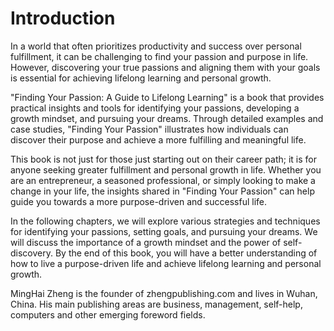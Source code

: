 # Introduction

In a world that often prioritizes productivity and success over personal fulfillment, it can be challenging to find your passion and purpose in life. However, discovering your true passions and aligning them with your goals is essential for achieving lifelong learning and personal growth.

"Finding Your Passion: A Guide to Lifelong Learning" is a book that provides practical insights and tools for identifying your passions, developing a growth mindset, and pursuing your dreams. Through detailed examples and case studies, "Finding Your Passion" illustrates how individuals can discover their purpose and achieve a more fulfilling and meaningful life.

This book is not just for those just starting out on their career path; it is for anyone seeking greater fulfillment and personal growth in life. Whether you are an entrepreneur, a seasoned professional, or simply looking to make a change in your life, the insights shared in "Finding Your Passion" can help guide you towards a more purpose-driven and successful life.

In the following chapters, we will explore various strategies and techniques for identifying your passions, setting goals, and pursuing your dreams. We will discuss the importance of a growth mindset and the power of self-discovery. By the end of this book, you will have a better understanding of how to live a purpose-driven life and achieve lifelong learning and personal growth.

MingHai Zheng is the founder of zhengpublishing.com and lives in Wuhan, China. His main publishing areas are business, management, self-help, computers and other emerging foreword fields.
